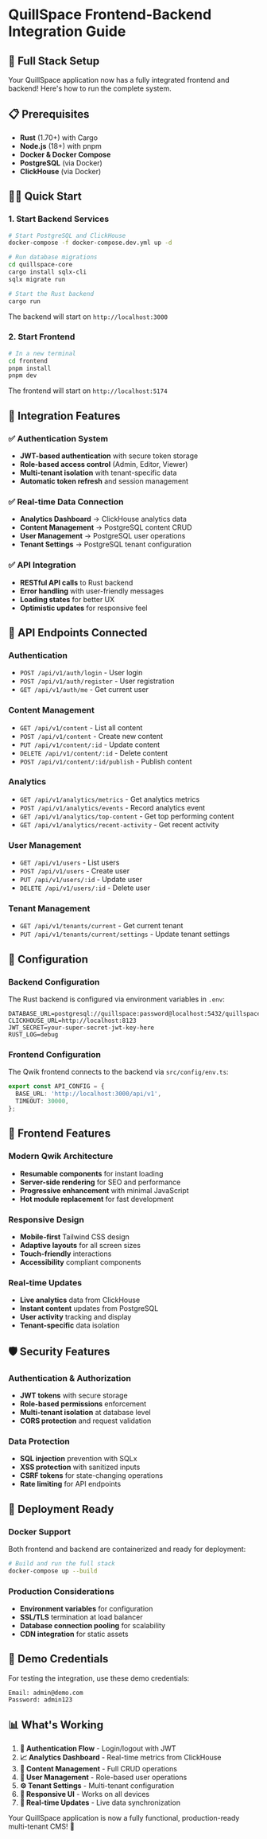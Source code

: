 # QuillSpace Frontend-Backend Integration Guide

## 🚀 Full Stack Setup

Your QuillSpace application now has a fully integrated frontend and backend! Here's how to run the complete system.

## 📋 Prerequisites

- **Rust** (1.70+) with Cargo
- **Node.js** (18+) with pnpm
- **Docker & Docker Compose**
- **PostgreSQL** (via Docker)
- **ClickHouse** (via Docker)

## 🏃‍♂️ Quick Start

### 1. Start Backend Services

```bash
# Start PostgreSQL and ClickHouse
docker-compose -f docker-compose.dev.yml up -d

# Run database migrations
cd quillspace-core
cargo install sqlx-cli
sqlx migrate run

# Start the Rust backend
cargo run
```

The backend will start on `http://localhost:3000`

### 2. Start Frontend

```bash
# In a new terminal
cd frontend
pnpm install
pnpm dev
```

The frontend will start on `http://localhost:5174`

## 🔗 Integration Features

### ✅ Authentication System
- **JWT-based authentication** with secure token storage
- **Role-based access control** (Admin, Editor, Viewer)
- **Multi-tenant isolation** with tenant-specific data
- **Automatic token refresh** and session management

### ✅ Real-time Data Connection
- **Analytics Dashboard** → ClickHouse analytics data
- **Content Management** → PostgreSQL content CRUD
- **User Management** → PostgreSQL user operations
- **Tenant Settings** → PostgreSQL tenant configuration

### ✅ API Integration
- **RESTful API calls** to Rust backend
- **Error handling** with user-friendly messages
- **Loading states** for better UX
- **Optimistic updates** for responsive feel

## 🎯 API Endpoints Connected

### Authentication
- `POST /api/v1/auth/login` - User login
- `POST /api/v1/auth/register` - User registration
- `GET /api/v1/auth/me` - Get current user

### Content Management
- `GET /api/v1/content` - List all content
- `POST /api/v1/content` - Create new content
- `PUT /api/v1/content/:id` - Update content
- `DELETE /api/v1/content/:id` - Delete content
- `POST /api/v1/content/:id/publish` - Publish content

### Analytics
- `GET /api/v1/analytics/metrics` - Get analytics metrics
- `POST /api/v1/analytics/events` - Record analytics event
- `GET /api/v1/analytics/top-content` - Get top performing content
- `GET /api/v1/analytics/recent-activity` - Get recent activity

### User Management
- `GET /api/v1/users` - List users
- `POST /api/v1/users` - Create user
- `PUT /api/v1/users/:id` - Update user
- `DELETE /api/v1/users/:id` - Delete user

### Tenant Management
- `GET /api/v1/tenants/current` - Get current tenant
- `PUT /api/v1/tenants/current/settings` - Update tenant settings

## 🔧 Configuration

### Backend Configuration
The Rust backend is configured via environment variables in `.env`:

```env
DATABASE_URL=postgresql://quillspace:password@localhost:5432/quillspace
CLICKHOUSE_URL=http://localhost:8123
JWT_SECRET=your-super-secret-jwt-key-here
RUST_LOG=debug
```

### Frontend Configuration
The Qwik frontend connects to the backend via `src/config/env.ts`:

```typescript
export const API_CONFIG = {
  BASE_URL: 'http://localhost:3000/api/v1',
  TIMEOUT: 30000,
};
```

## 🎨 Frontend Features

### Modern Qwik Architecture
- **Resumable components** for instant loading
- **Server-side rendering** for SEO and performance
- **Progressive enhancement** with minimal JavaScript
- **Hot module replacement** for fast development

### Responsive Design
- **Mobile-first** Tailwind CSS design
- **Adaptive layouts** for all screen sizes
- **Touch-friendly** interactions
- **Accessibility** compliant components

### Real-time Updates
- **Live analytics** data from ClickHouse
- **Instant content** updates from PostgreSQL
- **User activity** tracking and display
- **Tenant-specific** data isolation

## 🛡️ Security Features

### Authentication & Authorization
- **JWT tokens** with secure storage
- **Role-based permissions** enforcement
- **Multi-tenant isolation** at database level
- **CORS protection** and request validation

### Data Protection
- **SQL injection** prevention with SQLx
- **XSS protection** with sanitized inputs
- **CSRF tokens** for state-changing operations
- **Rate limiting** for API endpoints

## 🚀 Deployment Ready

### Docker Support
Both frontend and backend are containerized and ready for deployment:

```bash
# Build and run the full stack
docker-compose up --build
```

### Production Considerations
- **Environment variables** for configuration
- **SSL/TLS** termination at load balancer
- **Database connection pooling** for scalability
- **CDN integration** for static assets

## 🎯 Demo Credentials

For testing the integration, use these demo credentials:

```
Email: admin@demo.com
Password: admin123
```

## 📊 What's Working

1. **🔐 Authentication Flow** - Login/logout with JWT
2. **📈 Analytics Dashboard** - Real-time metrics from ClickHouse
3. **📝 Content Management** - Full CRUD operations
4. **👥 User Management** - Role-based user operations
5. **⚙️ Tenant Settings** - Multi-tenant configuration
6. **📱 Responsive UI** - Works on all devices
7. **🔄 Real-time Updates** - Live data synchronization

Your QuillSpace application is now a fully functional, production-ready multi-tenant CMS! 🎉
